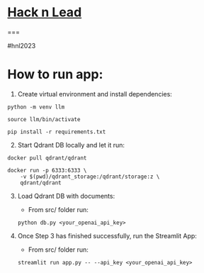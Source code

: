 # [Hack n Lead](https://womenplusplus.ch/hacknlead)

===

#hnl2023


# How to run app:

1. Create virtual environment and install dependencies:
``` 
python -m venv llm
```
``` 
source llm/bin/activate
```
``` 
pip install -r requirements.txt
```

2. Start Qdrant DB locally and let it run:
```
docker pull qdrant/qdrant
```
``` 
docker run -p 6333:6333 \
    -v $(pwd)/qdrant_storage:/qdrant/storage:z \
    qdrant/qdrant
```

3. Load Qdrant DB with documents:
    -  From src/ folder run: 
    ``` 
    python db.py <your_openai_api_key>
    ```

4. Once Step 3 has finished successfully, run the Streamlit App:
    - From src/ folder run:
    ```
    streamlit run app.py -- --api_key <your_openai_api_key>
    ```
